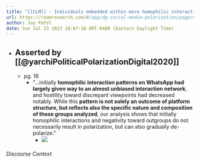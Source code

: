 ```yaml
---
title: "[[CLM]] - Individuals embedded within more homophilic interaction networks subsequently express more extreme positions or less extreme positions in their contributions."
url: https://roamresearch.com/#/app/dg-social-media-polarization/page/CjrS1CKoj
author: Jay Patel
date: Sun Jul 23 2023 18:07:18 GMT-0400 (Eastern Daylight Time)
---
```


- ## Asserted by [[@yarchiPoliticalPolarizationDigital2020]]
    - pg. 16
        - "...initially **homophilic interaction patterns on WhatsApp had largely given way to an almost unbiased interaction network**, and hostility toward discrepant viewpoints had decreased notably. While this **pattern is not solely an outcome of platform structure, but reflects also the specific nature and composition of those groups analyzed**, our analysis shows that initially homophilic interactions and negativity toward outgroups do not necessarily result in polarization, but can also gradually de-polarize."
            - ![](https://firebasestorage.googleapis.com/v0/b/firescript-577a2.appspot.com/o/imgs%2Fapp%2Fdg-social-media-polarization%2F36iwCWycwE.03.59.png?alt=media&token=43ff26e9-3444-4005-9f82-bf7f547daed4)

###### Discourse Context


